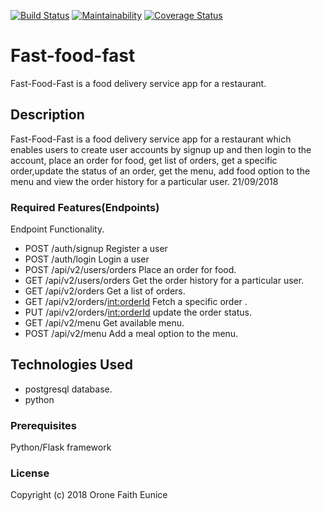 [![Build Status](https://travis-ci.org/FaithOroone/Fast-food-fast.svg?branch=develop-api)](https://travis-ci.org/FaithOroone/Fast-food-fast)  [![Maintainability](https://api.codeclimate.com/v1/badges/cebadc11188adbfb2708/maintainability)](https://codeclimate.com/github/FaithOroone/Fast-food-fast/maintainability) [![Coverage Status](https://coveralls.io/repos/github/FaithOroone/Fast-food-fast/badge.svg?branch=develop-api)](https://coveralls.io/github/FaithOroone/Fast-food-fast?branch=develop-api)

# Fast-food-fast
Fast-Food-Fast is a food delivery service app for a restaurant.

## Description
Fast-Food-Fast is a food delivery service app for a restaurant which enables users
to create user accounts by signup up and then login to the account, place an order for food, get list of orders, get a specific order,update the status of an order, get the menu, add food option to the menu and view the order history  for a particular user.
21/09/2018

### Required Features(Endpoints)
Endpoint Functionality.

* POST /auth/signup Register a user
* POST /auth/login  Login a user
* POST /api/v2/users/orders Place an order for food.
* GET /api/v2/users/orders Get the order history for a particular user.
* GET /api/v2/orders Get a list of orders.
* GET /api/v2/orders/<int:orderId> Fetch a specific order .
* PUT /api/v2/orders/<int:orderId> update the order status.
* GET /api/v2/menu  Get available menu.
* POST /api/v2/menu Add a meal option to the menu.

## Technologies Used
* postgresql database.
* python

### Prerequisites
Python/Flask framework

### License
Copyright (c) 2018 Orone Faith Eunice

